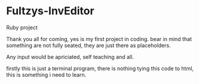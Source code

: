 # Fultzys-InvEditor
Ruby project

Thank you all for coming, yes is my first project in coding. 
bear in mind that something are not fully seated, they are
just there as placeholders. 

Any input would be apriciated, self teaching and all.

firstly this is just a terminal program, there is nothing 
tying this code to html, this is something i need to learn. 
